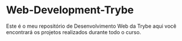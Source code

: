 # Web-Development-Trybe
Este é o meu repositório de Desenvolvimento Web da Trybe aqui você encontrará os projetos realizados durante todo o curso.
